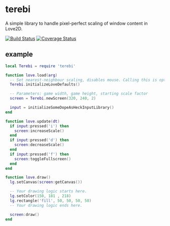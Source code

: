 terebi
======

A simple library to handle pixel-perfect scaling of window content in Love2D.

[![Build Status](https://travis-ci.org/AKB1488/terebi.svg?branch=master)](https://travis-ci.org/AKB1488/terebi)
[![Coverage Status](https://coveralls.io/repos/github/AKB1488/terebi/badge.svg?branch=master)](https://coveralls.io/github/AKB1488/terebi?branch=master)

example
-------

```lua
local Terebi = require 'terebi'

function love.load(arg)
  -- Set nearest-neighbour scaling, disables mouse. Calling this is optional.
  Terebi.initializeLoveDefaults()

  -- Parameters: game width, game height, starting scale factor
  screen = Terebi.newScreen(320, 240, 2)

  input = initializeSomeDopeAsHeckInputLibrary()
end

function love.update(dt)
  if input:pressed('i') then
    screen:increaseScale()
  end
  if input:pressed('d') then
    screen:decreaseScale()
  end
  if input:pressed('f') then
    screen:toggleFullscreen()
  end
end

function love.draw()
  lg.setCanvas(screen:getCanvas())

  -- Your drawing logic starts here.
  lg.setColor(150, 181 , 218)
  lg.rectangle('fill', 50, 50, 50, 50)
  -- Your drawing logic ends here.

  screen:draw()
end
```
